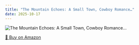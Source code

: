 ```yaml
---
title: "The Mountain Echoes: A Small Town, Cowboy Romance…"
date: 2025-10-17
---
```


<img src="" alt="The Mountain Echoes: A Small Town, Cowboy Romance…" style="max-width:100%;"/>

[🛒 Buy on Amazon](?tag=dineshtechblo-21)